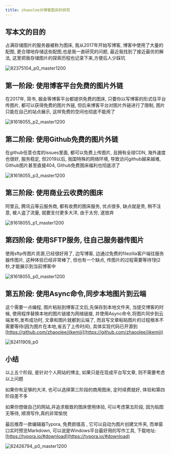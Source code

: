 ```yaml
---
title: zhaoolee对博客图床的研究
---
```




##  写本文的目的

占满存储图片的服务器被称为图床, 我从2017年开始写博客, 博客中使用了大量的配图, 更合理地存储这些配图,也是我一直研究的问题, 最近我找到了接近最优的解法, 这里把我存储图片的探索历程也记录下来,方便后人少踩坑

![82375104_p0_master1200](https://www.v2fy.com/asset/0i/jikemiji/jikemiji-md/kr-000051.assets/82375104_p0_master1200.jpg)



## 第一阶段: 使用博客平台免费的图片外链

在2017年, 简书, 掘金等博客平台都提供免费的图床, 只要你以写博客的形式往平台传图片, 都可以获得免费的图片外链, 但后来博客平台对图片外链进行了限制, 图片只能在自己的站点展示, 这样免费的空间也彻底不能用了

![81618055_p2_master1200](https://www.v2fy.com/asset/0i/jikemiji/jikemiji-md/kr-000051.assets/81618055_p2_master1200.jpg)



## 第二阶段: 使用Github免费的图片外链

在github任意仓库的issues里面, 都可以免费上传图片, 且拥有全球CDN, 海外速度也很好, 服务稳定, 但2019以后, 我国特殊的网络环境, 导致访问github越来越难, Github图片甚至直接404, Github免费图床福利也彻底凉了



![81618055_p3_master1200](https://www.v2fy.com/asset/0i/jikemiji/jikemiji-md/kr-000051.assets/81618055_p3_master1200.jpg)



## 第三阶段: 使用商业云收费的图床

阿里云, 腾讯云等云服务商, 都有收费的图床服务, 优点很多, 缺点就是贵, 稍不注意, 被人盗了流量, 就要支付更多大洋, 由于太穷, 遂放弃



![81618055_p1_master1200](https://www.v2fy.com/asset/0i/jikemiji/jikemiji-md/kr-000051.assets/81618055_p1_master1200.jpg)

## 第四阶段: 使用SFTP服务, 往自己服务器传图片

使用sftp传图片资源,已经很好用了, 边写博客, 边通过免费的filezilla客户端往服务器传图片, 这种体验已经非常棒了, 但也有一个缺点, 传图片的过程需要等待1到2秒,才能展示到当前博客中



![81618055_p0_master1200](https://www.v2fy.com/asset/0i/jikemiji/jikemiji-md/kr-000051.assets/81618055_p0_master1200.jpg)



## 第五阶段: 使用Async命令,同步本地图片到云端

这个需要一点编程, 图片粘贴到博客正文后,先保存到本地文件夹, 当提交博客的时候, 使用程序替换本地的图片链接为网络链接, 并使用Async命令,将图片同步到云端发布,发布成功时, 文章和图片就都到云端了, 而且写文章粘贴图片的过程根本不需要等待(因为图片在本地,省去了上传时间), 具体实现代码已开源到  [https://github.com/zhaoolee/jikemiji](https://github.com/zhaoolee/jikemiji)



![82411909_p0](https://www.v2fy.com/asset/0i/jikemiji/jikemiji-md/kr-000051.assets/82411909_p0.png)



## 小结



以上五个阶段, 是针对个人网站的博主, 如果只是在现成平台写文章, 则不需要考虑以上问题

如果你有足够的大洋, 也可以选择第三阶段的商用图床, 定时续费就好, 体验和第四阶段差不多

如果你想做自己的网站,并追求极致的图床使用体验, 可以考虑第五阶段, 因为贴图无等待, 顺滑写作,真的非常愉悦

最后推荐一款编辑器Typora, 免费颜值高 , 它可以自动为图片创建文件夹, 而单窗口实时预览Markdown, 可以说是Windows平台最好用的写作工具, 下载地址: [https://typora.io/#download](https://typora.io/#download)



![82426794_p0_master1200](https://www.v2fy.com/asset/0i/jikemiji/jikemiji-md/kr-000051.assets/82426794_p0_master1200.jpg)

